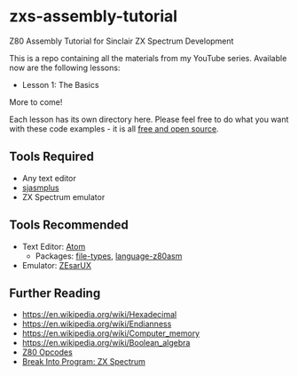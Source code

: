 # zxs-assembly-tutorial
Z80 Assembly Tutorial for Sinclair ZX Spectrum Development

This is a repo containing all the materials from my YouTube series. Available
now are the following lessons:

- Lesson 1: The Basics

More to come!

Each lesson has its own directory here. Please feel free to do what you want
with these code examples - it is all [free and open source](LICENSE).

## Tools Required
- Any text editor
- [sjasmplus](https://github.com/z00m128/sjasmplus)
- ZX Spectrum emulator

## Tools Recommended
- Text Editor: [Atom](https://atom.io/)
   - Packages: [file-types](https://atom.io/packages/file-types), [language-z80asm](https://atom.io/packages/language-z80asm)
- Emulator: [ZEsarUX](https://sourceforge.net/projects/zesarux/)

## Further Reading

- https://en.wikipedia.org/wiki/Hexadecimal
- https://en.wikipedia.org/wiki/Endianness
- https://en.wikipedia.org/wiki/Computer_memory
- https://en.wikipedia.org/wiki/Boolean_algebra
- [Z80 Opcodes](http://z80-heaven.wikidot.com/opcode-reference-chart)
- [Break Into Program: ZX Spectrum](http://www.breakintoprogram.co.uk/computers/zx-spectrum)
